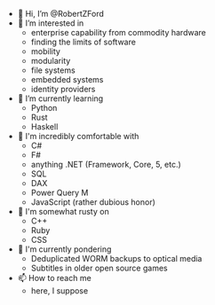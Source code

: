 - 👋 Hi, I’m @RobertZFord
- 👀 I’m interested in
  - enterprise capability from commodity hardware
  - finding the limits of software
  - mobility
  - modularity
  - file systems
  - embedded systems
  - identity providers
- 🌱 I’m currently learning
  - Python
  - Rust
  - Haskell
- 🧠 I'm incredibly comfortable with
  - C#
  - F#
  - anything .NET (Framework, Core, 5, etc.)
  - SQL
  - DAX
  - Power Query M
  - JavaScript (rather dubious honor)
- 🦥 I'm somewhat rusty on
  - C++
  - Ruby
  - CSS
- 💭 I'm currently pondering
  - Deduplicated WORM backups to optical media
  - Subtitles in older open source games
- 📫 How to reach me
  - here, I suppose

<!---
RobertZFord/RobertZFord is a ✨ special ✨ repository because its `README.md` (this file) appears on your GitHub profile.
You can click the Preview link to take a look at your changes.
--->

